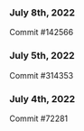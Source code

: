 ### July 8th, 2022

Commit #142566

### July 5th, 2022

Commit #314353


### July 4th, 2022

Commit #72281
